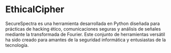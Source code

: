 # EthicalCipher
SecureSpectra es una herramienta desarrollada en Python diseñada para prácticas de hacking ético, comunicaciones seguras y análisis de señales mediante la transformada de Fourier. Este conjunto de herramientas versátil ha sido creado para amantes de la seguridad informática y entusiastas de la tecnología.
